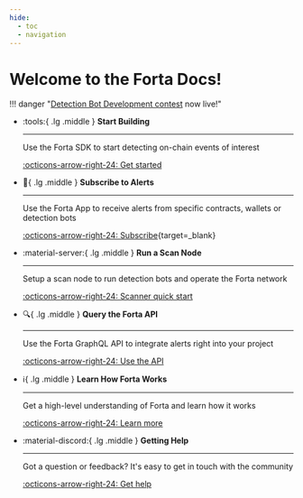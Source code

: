 ```yaml
---
hide:
  - toc
  - navigation
---
```


# Welcome to the Forta Docs!


!!! danger "[Detection Bot Development contest](contest6-forta.md) now live!"

<div class="grid cards" markdown>


-   :tools:{ .lg .middle } __Start Building__

    ---

    Use the Forta SDK to start detecting on-chain events of interest

    [:octicons-arrow-right-24: Get started](getting-started.md)

-   :mega:{ .lg .middle } __Subscribe to Alerts__

    ---

    Use the Forta App to receive alerts from specific contracts, wallets or detection bots

    [:octicons-arrow-right-24: Subscribe](https://app.forta.network){target=_blank}

-   :material-server:{ .lg .middle } __Run a Scan Node__

    ---

    Setup a scan node to run detection bots and operate the Forta network 

    [:octicons-arrow-right-24: Scanner quick start](scanner-quickstart.md)

-   :mag:{ .lg .middle } __Query the Forta API__

    ---

    Use the Forta GraphQL API to integrate alerts right into your project

    [:octicons-arrow-right-24: Use the API](api.md)

-   :information_source:{ .lg .middle } __Learn How Forta Works__

    ---

    Get a high-level understanding of Forta and learn how it works

    [:octicons-arrow-right-24: Learn more](what-is-forta.md)

-   :material-discord:{ .lg .middle } __Getting Help__

    ---

    Got a question or feedback? It's easy to get in touch with the community

    [:octicons-arrow-right-24: Get help](help.md)

</div>